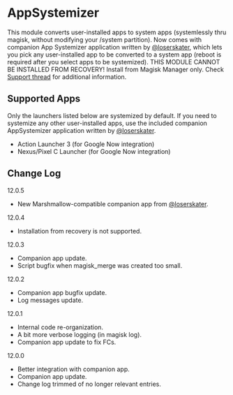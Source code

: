 # AppSystemizer
This module converts user-installed apps to system apps (systemlessly thru magisk, without modifying your /system partition). Now comes with companion App Systemizer application written by [@loserskater](https://github.com/loserskater), which lets you pick any user-installed app to be converted to a system app (reboot is required after you select apps to be systemized). THIS MODULE CANNOT BE INSTALLED FROM RECOVERY! Install from Magisk Manager only. Check [Support thread](https://forum.xda-developers.com/showthread.php?t=3477512) for additional information.

## Supported Apps
Only the launchers listed below are systemized by default. If you need to systemize any other user-installed apps, use the included companion AppSystemizer application written by [@loserskater](https://github.com/loserskater).
* Action Launcher 3 (for Google Now integration)
* Nexus/Pixel C Launcher (for Google Now integration)


## Change Log
12.0.5
  - New Marshmallow-compatible companion app from [@loserskater](https://github.com/loserskater).

12.0.4
  - Installation from recovery is not supported.

12.0.3
  - Companion app update.
  - Script bugfix when magisk_merge was created too small.

12.0.2
  - Companion app bugfix update.
  - Log messages update.

12.0.1
  - Internal code re-organization.
  - A bit more verbose logging (in magisk log).
  - Companion app update to fix FCs.

12.0.0
  - Better integration with companion app.
  - Companion app update.
  - Change log trimmed of no longer relevant entries.
